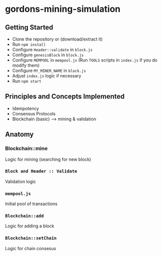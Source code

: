 # gordons-mining-simulation

## Getting Started

- Clone the repository or (download/extract it)
- Run `npm install`
- Configure `Header::validate` in `block.js`
- Configure `genesisBlock` in `block.js`
- Configure `MEMPOOL` in `mempool.js` (Run `TOOLS` scripts in `index.js` if you do modify them)
- Configure `MY_MINER_NAME` in `block.js`
- Adjust `index.js` logic if necessary
- Run `npm start`

## Principles and Concepts Implemented

- Idempotency
- Consensus Protocols
- Blockchain (basic) --> mining & validation

## Anatomy

### Blockchain::mine

Logic for mining (searching for new block)

### `Block and Header :: Validate`

Validation logic

### `mempool.js`

Initial pool of transactions

### `Blockchain::add`

Logic for adding a block

### `Blockchain::setChain`

Logic for chain consesus